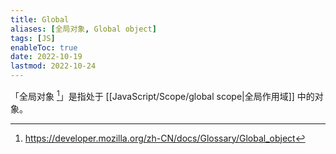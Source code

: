 ```yaml
---
title: Global
aliases: [全局对象, Global object]
tags: [JS]
enableToc: true
date: 2022-10-19
lastmod: 2022-10-24
---
```


「全局对象 [^1]」是指处于 [[JavaScript/Scope/global scope|全局作用域]] 中的对象。

[^1]:<https://developer.mozilla.org/zh-CN/docs/Glossary/Global_object>
